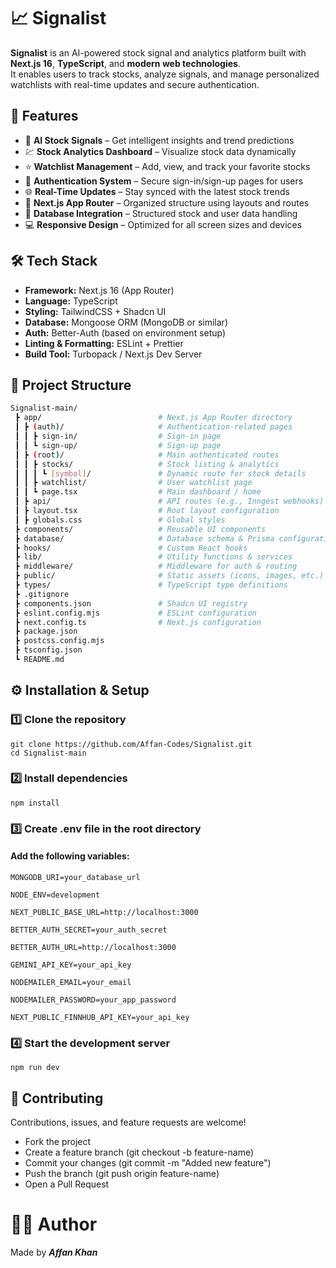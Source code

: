 # 📈 Signalist

**Signalist** is an AI-powered stock signal and analytics platform built with **Next.js 16**, **TypeScript**, and **modern web technologies**.  
It enables users to track stocks, analyze signals, and manage personalized watchlists with real-time updates and secure authentication.

## 🚀 Features

- 🤖 **AI Stock Signals** – Get intelligent insights and trend predictions
- 💹 **Stock Analytics Dashboard** – Visualize stock data dynamically
- ⭐ **Watchlist Management** – Add, view, and track your favorite stocks
- 🔐 **Authentication System** – Secure sign-in/sign-up pages for users
- 🌐 **Real-Time Updates** – Stay synced with the latest stock trends
- 🧭 **Next.js App Router** – Organized structure using layouts and routes
- 💾 **Database Integration** – Structured stock and user data handling
- 💻 **Responsive Design** – Optimized for all screen sizes and devices

## 🛠️ Tech Stack

- **Framework:** Next.js 16 (App Router)
- **Language:** TypeScript
- **Styling:** TailwindCSS + Shadcn UI
- **Database:** Mongoose ORM (MongoDB or similar)
- **Auth:** Better-Auth (based on environment setup)
- **Linting & Formatting:** ESLint + Prettier
- **Build Tool:** Turbopack / Next.js Dev Server

## 📂 Project Structure

```bash
Signalist-main/
 ┣ app/                          # Next.js App Router directory
 ┃ ┣ (auth)/                     # Authentication-related pages
 ┃ ┃ ┣ sign-in/                  # Sign-in page
 ┃ ┃ ┗ sign-up/                  # Sign-up page
 ┃ ┣ (root)/                     # Main authenticated routes
 ┃ ┃ ┣ stocks/                   # Stock listing & analytics
 ┃ ┃ ┃ ┗ [symbol]/               # Dynamic route for stock details
 ┃ ┃ ┣ watchlist/                # User watchlist page
 ┃ ┃ ┗ page.tsx                  # Main dashboard / home
 ┃ ┣ api/                        # API routes (e.g., Inngest webhooks)
 ┃ ┣ layout.tsx                  # Root layout configuration
 ┃ ┣ globals.css                 # Global styles
 ┣ components/                   # Reusable UI components
 ┣ database/                     # Database schema & Prisma configuration
 ┣ hooks/                        # Custom React hooks
 ┣ lib/                          # Utility functions & services
 ┣ middleware/                   # Middleware for auth & routing
 ┣ public/                       # Static assets (icons, images, etc.)
 ┣ types/                        # TypeScript type definitions
 ┣ .gitignore
 ┣ components.json               # Shadcn UI registry
 ┣ eslint.config.mjs             # ESLint configuration
 ┣ next.config.ts                # Next.js configuration
 ┣ package.json
 ┣ postcss.config.mjs
 ┣ tsconfig.json
 ┗ README.md
```

## ⚙️ Installation & Setup

### 1️⃣ Clone the repository

```
git clone https://github.com/Affan-Codes/Signalist.git
cd Signalist-main

```

### 2️⃣ Install dependencies

```
npm install
```

### 3️⃣ Create .env file in the root directory

#### Add the following variables:

```
MONGODB_URI=your_database_url

NODE_ENV=development

NEXT_PUBLIC_BASE_URL=http://localhost:3000

BETTER_AUTH_SECRET=your_auth_secret

BETTER_AUTH_URL=http://localhost:3000

GEMINI_API_KEY=your_api_key

NODEMAILER_EMAIL=your_email

NODEMAILER_PASSWORD=your_app_password

NEXT_PUBLIC_FINNHUB_API_KEY=your_api_key
```


###  4️⃣ Start the development server

```
npm run dev
```

## 🤝 Contributing

Contributions, issues, and feature requests are welcome!

- Fork the project
- Create a feature branch (git checkout -b feature-name)
- Commit your changes (git commit -m "Added new feature")
- Push the branch (git push origin feature-name)
- Open a Pull Request

# 👨‍💻 Author

Made by **_Affan Khan_**
